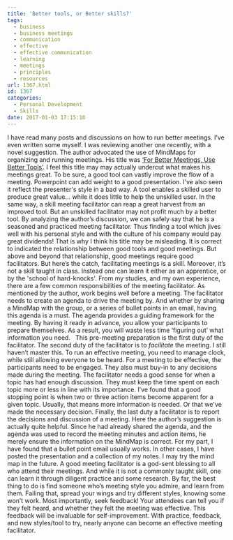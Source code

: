 ```yaml
---
title: 'Better tools, or Better skills?'
tags:
  - business
  - business meetings
  - communication
  - effective
  - effective communication
  - learning
  - meetings
  - principles
  - resources
url: 1367.html
id: 1367
categories:
  - Personal Development
  - Skills
date: 2017-01-03 17:15:10
---
```


I have read many posts and discussions on how to run better meetings. I’ve even written some myself. I was reviewing another one recently, with a novel suggestion. The author advocated the use of MindMaps for organizing and running meetings. His title was [‘For Better Meetings, Use Better Tools’](https://spin.atomicobject.com/2016/12/19/better-meeting-tools/). I feel this title may may actually undercut what makes his meetings great. To be sure, a good tool can vastly improve the flow of a meeting. Powerpoint can add weight to a good presentation. I’ve also seen it reflect the presenter's style in a bad way. A tool enables a skilled user to produce great value… while it does little to help the unskilled user. In the same way, a skill meeting facilitator can reap a great harvest from an improved tool. But an unskilled facilitator may not profit much by a better tool. By analyzing the author’s discussion, we can safely say that he is a seasoned and practiced meeting facilitator. Thus finding a tool which jives well with his personal style and with the culture of his company would pay great dividends! That is why I think his title may be misleading. It is correct to indicated the relationship between good tools and good meetings. But above and beyond that relationship, good meetings require good facilitators. But here’s the catch, facilitating meetings is a skill. Moreover, it’s not a skill taught in class. Instead one can learn it either as an apprentice, or by the 'school of hard-knocks'. From my studies, and my own experience, there are a few common responsibilities of the meeting facilitator. As mentioned by the author, work begins well before a meeting. The facilitator needs to create an agenda to drive the meeting by. And whether by sharing a MindMap with the group, or a series of bullet points in an email, having this agenda is a must. The agenda provides a guiding framework for the meeting. By having it ready in advance, you allow your participants to prepare themselves. As a result, you will waste less time ‘figuring out’ what information you need.   This pre-meeting preparation is the first duty of the facilitator. The second duty of the facilitator is to _facilitate_ the meeting. I still haven’t master this. To run an effective meeting, you need to manage clock, while still allowing everyone to be heard. For a meeting to be effective, the participants need to be engaged. They also must buy-in to any decisions made during the meeting. The facilitator needs a good sense for when a topic has had enough discussion. They must keep the time spent on each topic more or less in line with its importance. I’ve found that a good stopping point is when two or three action items become apparent for a given topic. Usually, that means more information is needed. Or that we've made the necessary decision. Finally, the last duty a facilitator is to report the decisions and discussion of a meeting. Here the author’s suggestion is actually quite helpful. Since he had already shared the agenda, and the agenda was used to record the meeting minutes and action items, he merely ensure the information on the MindMap is correct. For my part, I have found that a bullet point email usually works. In other cases, I have posted the presentation and a collection of my notes. I may try the mind map in the future. A good meeting facilitator is a god-sent blessing to all who attend their meetings. And while it is not a commonly taught skill, one can learn it through diligent practice and some research. By far, the best thing to do is find someone who’s meeting style you admire, and learn from them. Failing that, spread your wings and try different styles, knowing some won’t work. Most importantly, seek feedback! Your attendees can tell you if they felt heard, and whether they felt the meeting was effective. This feedback will be invaluable for self-improvement. With practice, feedback, and new styles/tool to try, nearly anyone can become an effective meeting facilitator.